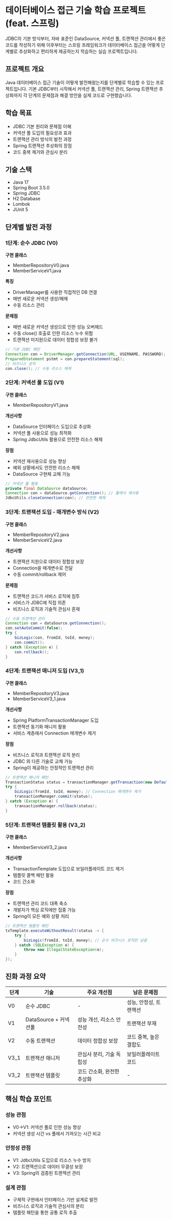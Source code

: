 # 데이터베이스 접근 기술 학습 프로젝트 (feat. 스프링)

JDBC의 기본 방식부터, 자바 표준인 DataSource, 커넥션 풀, 트랜잭션 관리에서 좋은 코드를 작성하기 위해 이후부터는 스프링 프레임워크가 데이터베이스 접근을 어떻게 단계별로 추상화하고 편리하게 제공하는지 학습하는 실습 프로젝트입니다.

## 프로젝트 개요

Java 데이터베이스 접근 기술이 어떻게 발전해왔는지를 단계별로 학습할 수 있는 프로젝트입니다. 
기본 JDBC부터 시작해서 커넥션 풀, 트랜잭션 관리, Spring 트랜잭션 추상화까지 각 단계의 문제점과 해결 방안을 실제 코드로 구현했습니다.

## 학습 목표

- JDBC 기본 원리와 문제점 이해
- 커넥션 풀 도입의 필요성과 효과
- 트랜잭션 관리 방식의 발전 과정
- Spring 트랜잭션 추상화의 장점
- 코드 중복 제거와 관심사 분리

## 기술 스택

- Java 17
- Spring Boot 3.5.0
- Spring JDBC
- H2 Database
- Lombok
- JUnit 5

## 단계별 발전 과정

### 1단계: 순수 JDBC (V0)

**구현 클래스**
- MemberRepositoryV0.java
- MemberServiceV1.java

**특징**
- DriverManager를 사용한 직접적인 DB 연결
- 매번 새로운 커넥션 생성/해제
- 수동 리소스 관리

**문제점**
- 매번 새로운 커넥션 생성으로 인한 성능 오버헤드
- 수동 close() 호출로 인한 리소스 누수 위험
- 트랜잭션 미지원으로 데이터 정합성 보장 불가

```java
// 기본 JDBC 패턴
Connection con = DriverManager.getConnection(URL, USERNAME, PASSWORD);
PreparedStatement pstmt = con.prepareStatement(sql);
// 비즈니스 로직
con.close(); // 수동 리소스 해제
```

### 2단계: 커넥션 풀 도입 (V1)

**구현 클래스**
- MemberRepositoryV1.java

**개선사항**
- DataSource 인터페이스 도입으로 추상화
- 커넥션 풀 사용으로 성능 최적화
- Spring JdbcUtils 활용으로 안전한 리소스 해제

**장점**
- 커넥션 재사용으로 성능 향상
- 예외 상황에서도 안전한 리소스 해제
- DataSource 구현체 교체 가능

```java
// 커넥션 풀 활용
private final DataSource dataSource;
Connection con = dataSource.getConnection(); // 풀에서 재사용
JdbcUtils.closeConnection(con); // 안전한 해제
```

### 3단계: 트랜잭션 도입 - 매개변수 방식 (V2)

**구현 클래스**
- MemberRepositoryV2.java
- MemberServiceV2.java

**개선사항**
- 트랜잭션 지원으로 데이터 정합성 보장
- Connection을 매개변수로 전달
- 수동 commit/rollback 제어

**문제점**
- 트랜잭션 코드가 서비스 로직에 침투
- 서비스가 JDBC에 직접 의존
- 비즈니스 로직과 기술적 관심사 혼재

```java
// 수동 트랜잭션 관리
Connection con = dataSource.getConnection();
con.setAutoCommit(false);
try {
    bizLogic(con, fromId, toId, money);
    con.commit();
} catch (Exception e) {
    con.rollback();
}
```

### 4단계: 트랜잭션 매니저 도입 (V3_1)

**구현 클래스**
- MemberRepositoryV3.java
- MemberServiceV3_1.java

**개선사항**
- Spring PlatformTransactionManager 도입
- 트랜잭션 동기화 매니저 활용
- 서비스 계층에서 Connection 매개변수 제거

**장점**
- 비즈니스 로직과 트랜잭션 로직 분리
- JDBC 외 다른 기술로 교체 가능
- Spring이 제공하는 안정적인 트랜잭션 관리

```java
// 트랜잭션 매니저 패턴
TransactionStatus status = transactionManager.getTransaction(new DefaultTransactionDefinition());
try {
    bizLogic(fromId, toId, money); // Connection 매개변수 제거
    transactionManager.commit(status);
} catch (Exception e) {
    transactionManager.rollback(status);
}
```

### 5단계: 트랜잭션 템플릿 활용 (V3_2)

**구현 클래스**
- MemberServiceV3_2.java

**개선사항**
- TransactionTemplate 도입으로 보일러플레이트 코드 제거
- 템플릿 콜백 패턴 활용
- 코드 간소화

**장점**
- 트랜잭션 관리 코드 대폭 축소
- 개발자가 핵심 로직에만 집중 가능
- Spring이 모든 예외 상황 처리

```java
// 트랜잭션 템플릿 패턴
txTemplate.executeWithoutResult(status -> {
    try {
        bizLogic(fromId, toId, money); // 순수 비즈니스 로직만 남음
    } catch (SQLException e) {
        throw new IllegalStateException(e);
    }
});
```

## 진화 과정 요약

| 단계 | 기술 | 주요 개선점 | 남은 문제점 |
|------|------|-------------|-------------|
| V0 | 순수 JDBC | - | 성능, 안정성, 트랜잭션 |
| V1 | DataSource + 커넥션풀 | 성능 개선, 리소스 안전성 | 트랜잭션 부재 |
| V2 | 수동 트랜잭션 | 데이터 정합성 보장 | 코드 중복, 높은 결합도 |
| V3_1 | 트랜잭션 매니저 | 관심사 분리, 기술 독립성 | 보일러플레이트 코드 |
| V3_2 | 트랜잭션 템플릿 | 코드 간소화, 완전한 추상화 | - |



## 핵심 학습 포인트

### 성능 관점
- V0→V1: 커넥션 풀로 인한 성능 향상
- 커넥션 생성 시간 vs 풀에서 가져오는 시간 비교

### 안정성 관점
- V1: JdbcUtils 도입으로 리소스 누수 방지
- V2: 트랜잭션으로 데이터 무결성 보장
- V3: Spring의 검증된 트랜잭션 관리

### 설계 관점
- 구체적 구현에서 인터페이스 기반 설계로 발전
- 비즈니스 로직과 기술적 관심사의 분리
- 템플릿 패턴을 통한 공통 로직 추출
